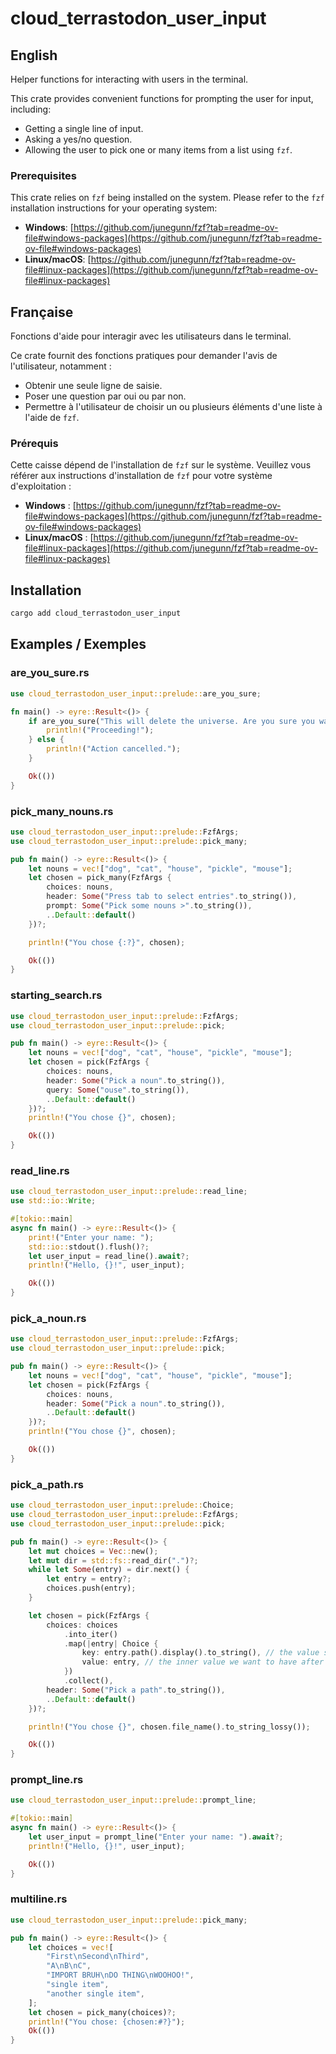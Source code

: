 # cloud_terrastodon_user_input

## English

Helper functions for interacting with users in the terminal.

This crate provides convenient functions for prompting the user for input, including:

*   Getting a single line of input.
*   Asking a yes/no question.
*   Allowing the user to pick one or many items from a list using `fzf`.

###  Prerequisites

This crate relies on `fzf` being installed on the system. Please refer to the `fzf` installation instructions for your operating system:

*   **Windows**: [https://github.com/junegunn/fzf?tab=readme-ov-file#windows-packages](https://github.com/junegunn/fzf?tab=readme-ov-file#windows-packages)
*   **Linux/macOS**: [https://github.com/junegunn/fzf?tab=readme-ov-file#linux-packages](https://github.com/junegunn/fzf?tab=readme-ov-file#linux-packages)

## Française

Fonctions d'aide pour interagir avec les utilisateurs dans le terminal.

Ce crate fournit des fonctions pratiques pour demander l'avis de l'utilisateur, notamment :

*   Obtenir une seule ligne de saisie.
*   Poser une question par oui ou par non.
*   Permettre à l'utilisateur de choisir un ou plusieurs éléments d'une liste à l'aide de `fzf`.

### Prérequis

Cette caisse dépend de l'installation de `fzf` sur le système. Veuillez vous référer aux instructions d'installation de `fzf` pour votre système d'exploitation :

*   **Windows** : [https://github.com/junegunn/fzf?tab=readme-ov-file#windows-packages](https://github.com/junegunn/fzf?tab=readme-ov-file#windows-packages)
*   **Linux/macOS** : [https://github.com/junegunn/fzf?tab=readme-ov-file#linux-packages](https://github.com/junegunn/fzf?tab=readme-ov-file#linux-packages)

## Installation

```bash
cargo add cloud_terrastodon_user_input
```

## Examples / Exemples

### are_you_sure.rs

```rust
use cloud_terrastodon_user_input::prelude::are_you_sure;

fn main() -> eyre::Result<()> {
    if are_you_sure("This will delete the universe. Are you sure you want to proceed?".to_string())? {
        println!("Proceeding!");
    } else {
        println!("Action cancelled.");
    }

    Ok(())
}
```



### pick_many_nouns.rs

```rust
use cloud_terrastodon_user_input::prelude::FzfArgs;
use cloud_terrastodon_user_input::prelude::pick_many;

pub fn main() -> eyre::Result<()> {
    let nouns = vec!["dog", "cat", "house", "pickle", "mouse"];
    let chosen = pick_many(FzfArgs {
        choices: nouns,
        header: Some("Press tab to select entries".to_string()),
        prompt: Some("Pick some nouns >".to_string()),
        ..Default::default()
    })?;

    println!("You chose {:?}", chosen);

    Ok(())
}

```



### starting_search.rs

```rust
use cloud_terrastodon_user_input::prelude::FzfArgs;
use cloud_terrastodon_user_input::prelude::pick;

pub fn main() -> eyre::Result<()> {
    let nouns = vec!["dog", "cat", "house", "pickle", "mouse"];
    let chosen = pick(FzfArgs {
        choices: nouns,
        header: Some("Pick a noun".to_string()),
        query: Some("ouse".to_string()),
        ..Default::default()
    })?;
    println!("You chose {}", chosen);

    Ok(())
}

```



### read_line.rs

```rust
use cloud_terrastodon_user_input::prelude::read_line;
use std::io::Write;

#[tokio::main]
async fn main() -> eyre::Result<()> {
    print!("Enter your name: ");
    std::io::stdout().flush()?;
    let user_input = read_line().await?;
    println!("Hello, {}!", user_input);

    Ok(())
}

```



### pick_a_noun.rs

```rust
use cloud_terrastodon_user_input::prelude::FzfArgs;
use cloud_terrastodon_user_input::prelude::pick;

pub fn main() -> eyre::Result<()> {
    let nouns = vec!["dog", "cat", "house", "pickle", "mouse"];
    let chosen = pick(FzfArgs {
        choices: nouns,
        header: Some("Pick a noun".to_string()),
        ..Default::default()
    })?;
    println!("You chose {}", chosen);

    Ok(())
}

```



### pick_a_path.rs

```rust
use cloud_terrastodon_user_input::prelude::Choice;
use cloud_terrastodon_user_input::prelude::FzfArgs;
use cloud_terrastodon_user_input::prelude::pick;

pub fn main() -> eyre::Result<()> {
    let mut choices = Vec::new();
    let mut dir = std::fs::read_dir(".")?;
    while let Some(entry) = dir.next() {
        let entry = entry?;
        choices.push(entry);
    }

    let chosen = pick(FzfArgs {
        choices: choices
            .into_iter()
            .map(|entry| Choice {
                key: entry.path().display().to_string(), // the value shown to the user
                value: entry, // the inner value we want to have after the user picks
            })
            .collect(),
        header: Some("Pick a path".to_string()),
        ..Default::default()
    })?;

    println!("You chose {}", chosen.file_name().to_string_lossy());

    Ok(())
}

```



### prompt_line.rs

```rust
use cloud_terrastodon_user_input::prelude::prompt_line;

#[tokio::main]
async fn main() -> eyre::Result<()> {
    let user_input = prompt_line("Enter your name: ").await?;
    println!("Hello, {}!", user_input);

    Ok(())
}
```

### multiline.rs

```rust
use cloud_terrastodon_user_input::prelude::pick_many;

pub fn main() -> eyre::Result<()> {
    let choices = vec![
        "First\nSecond\nThird",
        "A\nB\nC",
        "IMPORT BRUH\nDO THING\nWOOHOO!",
        "single item",
        "another single item",
    ];
    let chosen = pick_many(choices)?;
    println!("You chose: {chosen:#?}");
    Ok(())
}
```